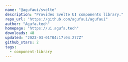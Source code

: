 ```yaml
---
name: "@agufaui/svelte"
description: "Provides Svelte UI components library."
repo_url: "https://github.com/agufaui/agufaui"
author: "Agufa.tech"
homepage: "https://ui.agufa.tech"
downloads: 48
updated: "2023-03-01T04:17:04.277Z"
github_stars: 2
tags: 
  - component-library
---
```

